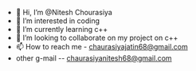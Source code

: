 - 👋 Hi, I’m @Nitesh Chourasiya 
- 👀 I’m interested in coding
- 🌱 I’m currently learning c++
- 💞️ I’m looking to collaborate on my project on c++
- 📫 How to reach me - chaurasiyajatin68@gmail.com
- other g-mail -- chaurasiyanitesh68@gmail.com

<!---
jattu8602/jattu8602 is a ✨ special ✨ repository because its `README.md` (this file) appears on your GitHub profile.
You can click the Preview link to take a look at your changes.
--->
